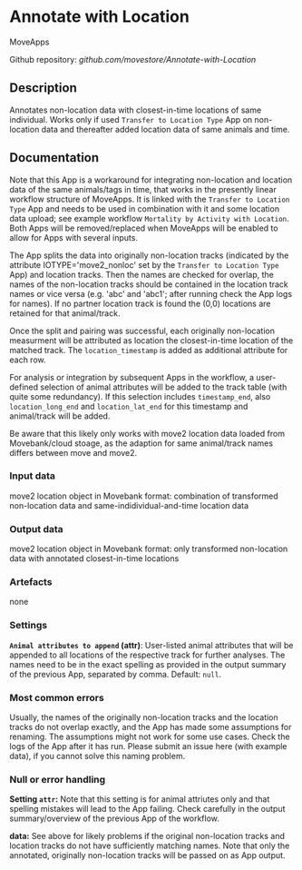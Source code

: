 # Annotate with Location

MoveApps

Github repository: *github.com/movestore/Annotate-with-Location*

## Description
Annotates non-location data with closest-in-time locations of same individual. Works only if used `Transfer to Location Type` App on non-location data and thereafter added location data of same animals and time.

## Documentation
Note that this App is a workaround for integrating non-location and location data of the same animals/tags in time, that works in the presently linear workflow structure of MoveApps. It is linked with the `Transfer to Location Type` App and needs to be used in combination with it and some location data upload; see example workflow `Mortality by Activity with Location`. Both Apps will be removed/replaced when MoveApps will be enabled to allow for Apps with several inputs.

The App splits the data into originally non-location tracks (indicated by the attribute IOTYPE='move2_nonloc' set by the `Transfer to Location Type` App) and location tracks. Then the names are checked for overlap, the names of the non-location tracks should be contained in the location track names or vice versa (e.g. 'abc' and 'abc1'; after running check the App logs for names). If no partner location track is found the (0,0) locations are retained for that animal/track.

Once the split and pairing was successful, each originally non-location measurment will be attributed as location the closest-in-time location of the matched track. The `location_timestamp` is added as additional attribute for each row.

For analysis or integration by subsequent Apps in the workflow, a user-defined selection of animal attributes will be added to the track table (with quite some redundancy). If this selection includes `timestamp_end`, also `location_long_end` and `location_lat_end` for this timestamp and animal/track will be added.

Be aware that this likely only works with move2 location data loaded from Movebank/cloud stoage, as the adaption for same animal/track names differs between move and move2.


### Input data
move2 location object in Movebank format: combination of transformed non-location data and same-indidividual-and-time location data

### Output data
move2 location object in Movebank format: only transformed non-location data with annotated closest-in-time locations

### Artefacts
none

### Settings 
**`Animal attributes to append` (attr)**: User-listed animal attributes that will be appended to all locations of the respective track for further analyses. The names need to be in the exact spelling as provided in the output summary of the previous App, separated by comma. Default: `null`.

### Most common errors
Usually, the names of the originally non-location tracks and the location tracks do not overlap exactly, and the App has made some assumptions for renaming. The assumptions might not work for some use cases. Check the logs of the App after it has run. Please submit an issue here (with example data), if you cannot solve this naming problem.

### Null or error handling
**Setting `attr`:** Note that this setting is for animal attriutes only and that spelling mistakes will lead to the App failing. Check carefully in the output summary/overview of the previous App of the workflow.

**data:** See above for likely problems if the original non-location tracks and location tracks do not have sufficiently matching names. Note that only the annotated, originally non-location tracks will be passed on as App output.
